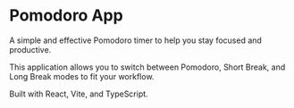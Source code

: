 # Pomodoro App

A simple and effective Pomodoro timer to help you stay focused and productive.

This application allows you to switch between Pomodoro, Short Break, and Long Break modes to fit your workflow.

Built with React, Vite, and TypeScript.